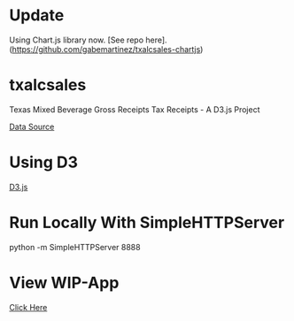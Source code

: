 # Update
Using Chart.js library now. [See repo here].(https://github.com/gabemartinez/txalcsales-chartjs)

# txalcsales
Texas Mixed Beverage Gross Receipts Tax Receipts - A D3.js Project

[Data Source](http://comptroller.texas.gov/taxinfo/taxfiles.html)

# Using D3
[D3.js](https://github.com/mbostock/d3/wiki)

# Run Locally With SimpleHTTPServer
python -m SimpleHTTPServer 8888

# View WIP-App
[Click Here](http://txalcsales.martinezgabriel.com)
